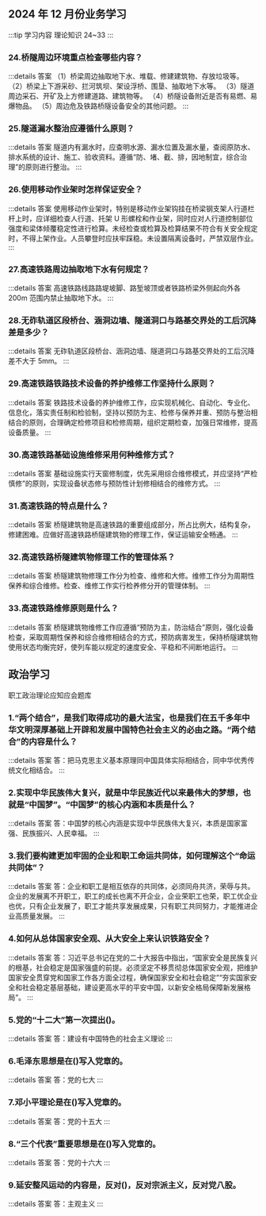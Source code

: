 ## 2024 年 12 月份业务学习

:::tip 学习内容
理论知识 24~33
:::

### 24.桥隧周边环境重点检查哪些内容？

:::details 答案
（1）桥梁周边抽取地下水、堆载、修建建筑物、存放垃圾等。
（2）桥梁上下游采砂、拦河筑坝、架设浮桥、围垦、抽取地下水等。
（3）隧道周边采石、开矿及上方修建道路、建筑物等。
（4）桥隧设备附近是否有易燃、易爆物品。
（5）周边危及铁路桥隧设备安全的其他问题。
:::

### 25.隧道漏水整治应遵循什么原则？

:::details 答案
隧道内有漏水时，应查明水源、漏水位置及漏水量，查阅原防水、排水系统的设计、施工、验收资料。遵循“防、堵、截、排，因地制宜，综合治理”的原则进行整治。
:::

### 26.使用移动作业架时怎样保证安全？

:::details 答案
使用移动作业架时，特别是移动作业架钩挂在桥梁钢支架人行道栏杆上时，应详细检查人行道、托架 U 形螺栓和作业架，同时应对人行道控制部位强度和梁体倾覆稳定性进行检算。未经检查或检算及检算结果不符合有关安全规定时，不得上架作业。人员攀登时应扶牢踩稳。未设置隔离设备时，严禁双层作业。
:::

### 27.高速铁路周边抽取地下水有何规定？

:::details 答案
高速铁路线路路堤坡脚、路堑坡顶或者铁路桥梁外侧起向外各 200m 范围内禁止抽取地下水。
:::

### 28.无砟轨道区段桥台、涵洞边墙、隧道洞口与路基交界处的工后沉降差是多少？

:::details 答案
无砟轨道区段桥台、涵洞边墙、隧道洞口与路基交界处的工后沉降差不大于 5mm。
:::

### 29.高速铁路铁路技术设备的养护维修工作坚持什么原则？

:::details 答案
铁路技术设备的养护维修工作，应实现机械化、自动化、专业化、信息化，落实责任制和检验制，坚持以预防为主、检修与保养并重、预防与整治相结合的原则，合理确定检修项目和检修周期，组织定期检查，加强日常维修，提高设备质量。
:::

### 30.高速铁路基础设施维修采用何种维修方式？

:::details 答案
基础设施实行天窗修制度，优先采用综合维修模式，并应坚持“严检慎修”的原则，实现设备状态修与预防性计划修相结合的维修方式。
:::

### 31.高速铁路的特点是什么？

:::details 答案
桥隧建筑物是高速铁路的重要组成部分，所占比例大，结构复杂，修建困难。应做好高速铁路桥隧建筑物的修理工作，保证运输安全畅通。
:::

### 32.高速铁路桥隧建筑物修理工作的管理体系？

:::details 答案
桥隧建筑物修理工作分为检查、维修和大修。维修工作分为周期性保养和综合维修。检查、维修工作实行检养修分开的管理体制。
:::

### 33.高速铁路维修原则是什么？

:::details 答案
桥隧建筑物维修工作应遵循“预防为主，防治结合”原则，强化设备检查，采取周期性保养和综合维修相结合的方式，预防病害发生，保持桥隧建筑物使用状态均衡完好，使列车能以规定的速度安全、平稳和不间断地运行。
:::

## 政治学习

职工政治理论应知应会题库

### 1.“两个结合”，是我们取得成功的最大法宝，也是我们在五千多年中华文明深厚基础上开辟和发展中国特色社会主义的必由之路。“两个结合”的内容是什么？

:::details 答案
答：把马克思主义基本原理同中国具体实际相结合，同中华优秀传统文化相结合。
:::

### 2.实现中华民族伟大复兴，就是中华民族近代以来最伟大的梦想，也就是“中国梦”。“中国梦”的核心内涵和本质是什么？

:::details 答案
答：中国梦的核心内涵是实现中华民族伟大复兴，本质是国家富强、民族振兴、人民幸福。
:::

### 3.我们要构建更加牢固的企业和职工命运共同体，如何理解这个“命运共同体”？

:::details 答案
答：企业和职工是相互依存的共同体，必须同舟共济，荣辱与共。企业的发展离不开职工，职工的成长也离不开企业，企业荣职工也荣，职工优企业也优，只有企业发展了，职工才能共享发展成果，只有职工共同努力，才能推进企业高质量发展。
:::

### 4.如何从总体国家安全观、从大安全上来认识铁路安全？

:::details 答案
答：习近平总书记在党的二十大报告中指出，“国家安全是民族复兴的根基，社会稳定是国家强盛的前提。必须坚定不移贯彻总体国家安全观，把维护国家安全贯穿党和国家工作各方面全过程，确保国家安全和社会稳定”“夯实国家安全和社会稳定基层基础，建设更高水平的平安中国，以新安全格局保障新发展格局”。
:::

### 5.党的“十二大”第一次提出()。

:::details 答案
答：建设有中国特色的社会主义理论
:::

### 6.毛泽东思想是在()写入党章的。

:::details 答案
答：党的七大
:::

### 7.邓小平理论是在()写入党章的。

:::details 答案
答：党的十五大
:::

### 8.“三个代表”重要思想是在()写入党章的。

:::details 答案
答：党的十六大
:::

### 9.延安整风运动的内容是，反对()，反对宗派主义，反对党八股。

:::details 答案
答：主观主义
:::
